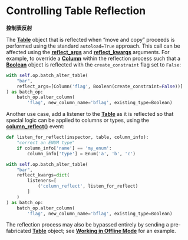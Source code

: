 # Controlling Table Reflection

**控制表反射**

[Table]: https://docs.sqlalchemy.org/en/14/core/metadata.html#sqlalchemy.schema.Table
[reflect_args]: ../en/ops.html#alembic.operations.Operations.batch_alter_table.params.reflect_args
[reflect_kwargs]: ../en/ops.html#alembic.operations.Operations.batch_alter_table.params.reflect_kwargs
[Column]: https://docs.sqlalchemy.org/en/14/core/metadata.html#sqlalchemy.schema.Column
[Boolean]: https://docs.sqlalchemy.org/en/14/core/type_basics.html#sqlalchemy.types.Boolean
[column_reflect()]: https://docs.sqlalchemy.org/en/14/core/events.html#sqlalchemy.events.DDLEvents.column_reflect
[Working in Offline Mode]: ../zh/04_03_working_in_offline_mode.md

The **[Table]** object that is reflected when “move and copy” proceeds is performed using the standard `autoload=True` approach. This call can be affected using the **[reflect_args]** and **[reflect_kwargs]** arguments. For example, to override a **[Column]** within the reflection process such that a **[Boolean]** object is reflected with the `create_constraint` flag set to `False`:

```python
with self.op.batch_alter_table(
    "bar",
    reflect_args=[Column('flag', Boolean(create_constraint=False))]
) as batch_op:
    batch_op.alter_column(
        'flag', new_column_name='bflag', existing_type=Boolean)
```

Another use case, add a listener to the **[Table]** as it is reflected so that special logic can be applied to columns or types, using the **[column_reflect()]** event:

```python
def listen_for_reflect(inspector, table, column_info):
    "correct an ENUM type"
    if column_info['name'] == 'my_enum':
        column_info['type'] = Enum('a', 'b', 'c')

with self.op.batch_alter_table(
    "bar",
    reflect_kwargs=dict(
        listeners=[
            ('column_reflect', listen_for_reflect)
        ]
    )
) as batch_op:
    batch_op.alter_column(
        'flag', new_column_name='bflag', existing_type=Boolean)
```

The reflection process may also be bypassed entirely by sending a pre-fabricated **[Table]** object; see **[Working in Offline Mode]** for an example.

